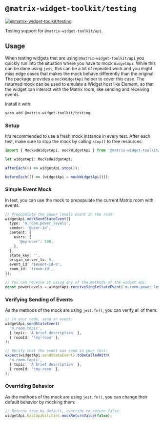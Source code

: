 # `@matrix-widget-toolkit/testing`

[![@matrix-widget-toolkit/testing](https://img.shields.io/npm/v/@matrix-widget-toolkit/testing)](https://www.npmjs.com/package/@matrix-widget-toolkit/testing)

Testing support for `@matrix-widget-toolkit/api`.

## Usage

When testing widgets that are using `@matrix-widget-toolkit/api` you quickly run
into the situation where you have to mock `WidgetApi`. While this can be done
using `jest`, this can be a lot of repeated work and you might miss edge cases
that makes the mock behave differently than the original. The package provides
a `mockWidgetApi` helper to cover this case. The returned mock can be used to
emulate a Widget host like Element, so that the widget can interact with the
Matrix room, like sending and receiving events.

Install it with:

```bash
yarn add @matrix-widget-toolkit/testing
```

### Setup

It's recommended to use a fresh mock instance in every test. After each test,
make sure to stop the mock by calling `stop()` to free resources:

```typescript
import { MockedWidgetApi, mockWidgetApi } from '@matrix-widget-toolkit/testing';

let widgetApi: MockedWidgetApi;

afterEach(() => widgetApi.stop());

beforeEach(() => (widgetApi = mockWidgetApi()));
```

### Simple Event Mock

In test, you can use the mock to prepopulate the current Matrix room with
events:

```typescript
// Prepopulate the power levels event in the room:
widgetApi.mockSendStateEvent({
  type: 'm.room.power_levels',
  sender: '@user-id',
  content: {
    users: {
      '@my-user': 100,
    },
  },
  state_key: '',
  origin_server_ts: 0,
  event_id: '$event-id-0',
  room_id: '!room-id',
});

// You can receive it using any of the methods of the widget api:
const powerLevels = widgetApi.receiveSingleStateEvent('m.room.power_levels');
```

### Verifying Sending of Events

As the methods of the mock are using `jest.fn()`, you can verify all of them:

```typescript
// In your code, send an event:
widgetApi.sendStateEvent(
  'm.room.topic',
  { topic: 'A brief description' },
  { roomId: '!my-room' },
);

// Verify that the event was send in your test:
expect(widgetApi.sendStateEvent).toBeCalledWith(
  'm.room.topic',
  { topic: 'A brief description' },
  { roomId: '!my-room' },
);
```

### Overriding Behavior

As the methods of the mock are using `jest.fn()`, you can change their default
behavior by mocking them:

```typescript
// Returns true by default, override to return false:
widgetApi.hasCapabilities.mockReturnValue(false);
```
